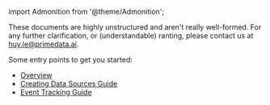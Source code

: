 import Admonition from '@theme/Admonition';

<Admonition type="caution" icon="🚧" title="Documents are under construction...">
  <p>
  These documents are highly unstructured and aren't really well-formed.
  For any further clarification, or (understandable) ranting, please contact us at <a href="mailto:huy.le@primedata.ai">huy.le@primedata.ai</a>.
  </p>
</Admonition>

Some entry points to get you started:

- [Overview](docs/overview)
- [Creating Data Sources Guide](docs/setup/creating-data-sources)
- [Event Tracking Guide](docs/events-tracking)

